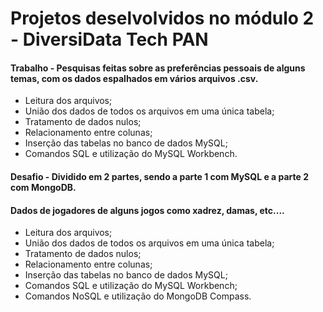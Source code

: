 # Projetos deselvolvidos no módulo 2 - DiversiData Tech PAN

#### Trabalho - Pesquisas feitas sobre as preferências pessoais de alguns temas, com os dados espalhados em vários arquivos .csv.
- Leitura dos arquivos;
- União dos dados de todos os arquivos em uma única tabela;
- Tratamento de dados nulos;
- Relacionamento entre colunas;
- Inserção das tabelas no banco de dados MySQL;
- Comandos SQL e utilização do MySQL Workbench.

#### Desafio - Dividido em 2 partes, sendo a parte 1 com MySQL e a parte 2 com MongoDB.
#### Dados de jogadores de alguns jogos como xadrez, damas, etc....
- Leitura dos arquivos;
- União dos dados de todos os arquivos em uma única tabela;
- Tratamento de dados nulos;
- Relacionamento entre colunas;
- Inserção das tabelas no banco de dados MySQL;
- Comandos SQL e utilização do MySQL Workbench;
- Comandos NoSQL e utilização do MongoDB Compass.
